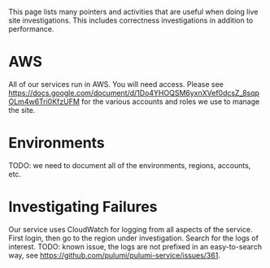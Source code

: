 This page lists many pointers and activities that are useful when doing live site investigations.  This includes correctness investigations in addition to performance.

# AWS

All of our services run in AWS.  You will need access.  Please see https://docs.google.com/document/d/1Do4YHOQSM6yxnXVef0dcsZ_8sqpOLm4w6Tri0KfzUFM for the various accounts and roles we use to manage the site.

# Environments

TODO: we need to document all of the environments, regions, accounts, etc.

# Investigating Failures

Our service uses CloudWatch for logging from all aspects of the service.  First login, then go to the region under investigation.  Search for the logs of interest.  TODO: known issue, the logs are not prefixed in an easy-to-search way, see https://github.com/pulumi/pulumi-service/issues/361.